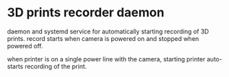 # 3D prints recorder daemon

daemon and systemd service for automatically starting recording of 3D prints.
record starts when camera is powered on and stopped when powered off.

when printer is on a single power line with the camera, starting printer auto-starts recording of the print.
